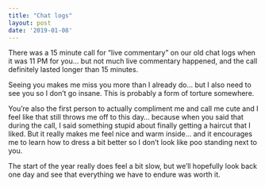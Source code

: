 ```yaml
---
title: "Chat logs"
layout: post
date: '2019-01-08'
---
```


There was a 15 minute call for “live commentary” on our old chat logs when it was 11 PM for you… but not much live commentary happened, and the call definitely lasted longer than 15 minutes. 

Seeing you makes me miss you more than I already do… but I also need to see you so I don’t go insane. This is probably a form of torture somewhere.

You’re also the first person to actually compliment me and call me cute and I feel like that still throws me off to this day… because when you said that during the call, I said something stupid about finally getting a haircut that I liked. But it really makes me feel nice and warm inside… and it encourages me to learn how to dress a bit better so I don’t look like poo standing next to you.

The start of the year really does feel a bit slow, but we’ll hopefully look back one day and see that everything we have to endure was worth it.

